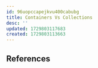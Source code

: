 ```yaml
---
id: 96uopccapejkvu400cabubg
title: Containers Vs Collections
desc: ''
updated: 1729803117683
created: 1729803113663
---
```


## References


